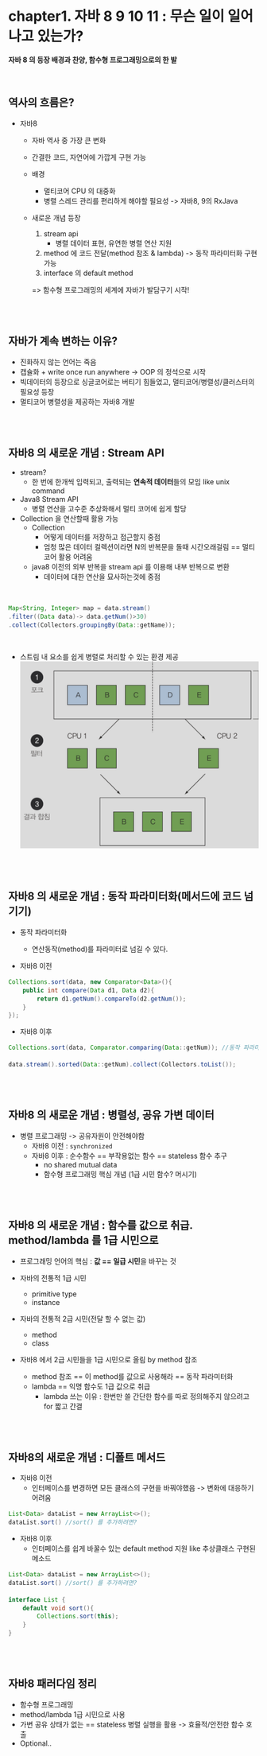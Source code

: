 # chapter1. 자바 8 9 10 11 : 무슨 일이 일어나고 있는가?

**자바 8 의 등장 배경과 찬양, 함수형 프로그래밍으로의 한 발**

<br>

## 역사의 흐름은?

- 자바8
    - 자바 역사 중 가장 큰 변화
    - 간결한 코드, 자연어에 가깝게 구현 가능
    - 배경
        - 멀티코어 CPU 의 대중화
        - 병렬 스레드 관리를 편리하게 해야할 필요성 -> 자바8, 9의 RxJava
    - 새로운 개념 등장
        1. stream api
            - 병렬 데이터 표현, 유연한 병렬 연산 지원
        2. method 에 코드 전달(method 참조 & lambda) -> 동작 파라미터화 구현 가능
        3. interface 의 default method

        => 함수형 프로그래밍의 세계에 자바가 발담구기 시작!


<br>
<br>

## 자바가 계속 변하는 이유?

- 진화하지 않는 언어는 죽음
- 캡슐화 + write once run anywhere -> OOP 의 정석으로 시작
- 빅데이터의 등장으로 싱글코어로는 버티기 힘들었고, 멀티코어/병렬성/클러스터의 필요성 등장
- 멀티코어 병렬성을 제공하는 자바8 개발


<br>
<br>

## 자바8 의 새로운 개념 : Stream API

- stream?
    - 한 번에 한개씩 입력되고, 출력되는 **연속적 데이터**들의 모임 like unix command
- Java8 Stream API
    - 병렬 연산을 고수준 추상화해서 멀티 코어에 쉽게 할당
- Collection 을 연산할때 활용 가능
    - Collection
        - 어떻게 데이터를 저장하고 접근할지 중점
        - 엄청 많은 데이터 컬렉션이라면 N의 반복문을 돌때 시간오래걸림 == 멀티코어 활용 어려움
    - java8 이전의 외부 반복을 stream api 를 이용해 내부 반복으로 변환
        - 데이터에 대한 연산을 묘사하는것에 중점

<br>

```java
Map<String, Integer> map = data.stream()
.filter((Data data)-> data.getNum()>30)
.collect(Collectors.groupingBy(Data::getName));
```

<br>

- 스트림 내 요소를 쉽게 병렬로 처리할 수 있는 환경 제공
![img](../images/img1.jpeg)


<br>
<br>

## 자바8 의 새로운 개념 : 동작 파라미터화(메서드에 코드 넘기기)

- 동작 파라미터화
    - 연산동작(method)를 파라미터로 넘길 수 있다.

- 자바8 이전

```java
Collections.sort(data, new Comparator<Data>(){
    public int compare(Data d1, Data d2){
        return d1.getNum().compareTo(d2.getNum());
    }
});
```

- 자바8 이후
```java
Collections.sort(data, Comparator.comparing(Data::getNum)); //동작 파라미터화

data.stream().sorted(Data::getNum).collect(Collectors.toList());
```

<br>
<br>

## 자바8 의 새로운 개념 : 병렬성, 공유 가변 데이터

- 병렬 프로그래밍 -> 공유자원이 안전해야함
    - 자바8 이전 : `synchronized`
    - 자바8 이후 : 순수함수 == 부작용없는 함수 == stateless 함수 추구
        - no shared mutual data
        - 함수형 프로그래밍 핵심 개념 (1급 시민 함수? 머시기)


<br>
<br>

## 자바8 의 새로운 개념 : 함수를 값으로 취급. method/lambda 를 1급 시민으로

- 프로그래밍 언어의 핵심 : **값 == 일급 시민**을 바꾸는 것
- 자바의 전통적 1급 시민
    - primitive type
    - instance

- 자바의 전통적 2급 시민(전달 할 수 없는 값)
    - method
    - class

- 자바8 에서 2급 시민들을 1급 시민으로 올림 by method 참조
    - method 참조 == 이 method를 값으로 사용해라 == 동작 파라미터화
    - lambda == 익명 함수도 1급 값으로 취급
        - lambda 쓰는 이유  : 한번만 쓸 간단한 함수를 따로 정의해주지 않으려고 for 짧고 간결

<br>
<br>

## 자바8의 새로운 개념 : 디폴트 메서드

- 자바8 이전
    - 인터페이스를 변경하면 모든 클래스의 구현을 바꿔야했음 -> 변화에 대응하기 어려움
    
```java
List<Data> dataList = new ArrayList<>();
dataList.sort() //sort() 를 추가하려면?
```

- 자바8 이후
    - 인터페이스를 쉽게 바꿀수 있는 default method 지원 like 추상클래스 구현된 메소드

```java
List<Data> dataList = new ArrayList<>();
dataList.sort() //sort() 를 추가하려면?

interface List {
    default void sort(){
        Collections.sort(this);
    }
}
```

<br>
<br>

## 자바8 패러다임 정리

- 함수형 프로그래밍
- method/lambda 1급 시민으로 사용
- 가변 공유 상태가 없는 == stateless 병렬 실행을 활용 -> 효율적/안전한 함수 호출
- Optional..
